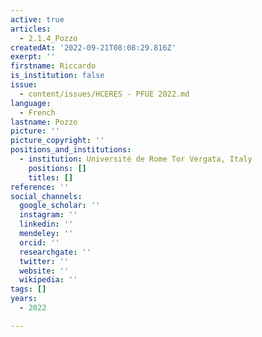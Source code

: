 ```yaml
---
active: true
articles:
  - 2.1.4_Pozzo
createdAt: '2022-09-21T08:08:29.816Z'
exerpt: ''
firstname: Riccardo
is_institution: false
issue:
  - content/issues/HCERES - PFUE 2022.md
language:
  - French
lastname: Pozzo
picture: ''
picture_copyright: ''
positions_and_institutions:
  - institution: Université de Rome Tor Vergata, Italy
    positions: []
    titles: []
reference: ''
social_channels:
  google_scholar: ''
  instagram: ''
  linkedin: ''
  mendeley: ''
  orcid: ''
  researchgate: ''
  twitter: ''
  website: ''
  wikipedia: ''
tags: []
years:
  - 2022

---
```

